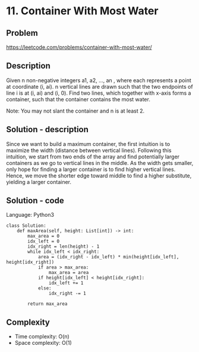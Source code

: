 # 11. Container With Most Water

## Problem

https://leetcode.com/problems/container-with-most-water/

## Description

Given n non-negative integers a1, a2, ..., an , where each represents a point at coordinate (i, ai). n vertical lines are drawn such that the two endpoints of line i is at (i, ai) and (i, 0). Find two lines, which together with x-axis forms a container, such that the container contains the most water.

Note: You may not slant the container and n is at least 2.

## Solution - description

Since we want to build a maximum container, the first intuition is to maximize the width (distance between vertical lines). Following this intuition, we start from two ends of the array and find potentially larger containers as we go to vertical lines in the middle. As the width gets smaller, only hope for finding a larger container is to find higher vertical lines. Hence, we move the shorter edge toward middle to find a higher substitute, yielding a larger container.

## Solution - code

Language: Python3

```
class Solution:
    def maxArea(self, height: List[int]) -> int:
        max_area = 0
        idx_left = 0
        idx_right = len(height) - 1
        while idx_left < idx_right:
            area = (idx_right - idx_left) * min(height[idx_left], height[idx_right])
            if area > max_area:
                max_area = area
            if height[idx_left] < height[idx_right]:
                idx_left += 1
            else:
                idx_right -= 1

        return max_area
```

## Complexity

* Time complexity:  O(n)
* Space complexity: O(1)
